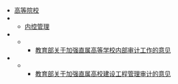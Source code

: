 <!-- docs/_sidebar.md -->

* [高等院校](institutions_of_higher_learning/)
* - [内控管理](institutions_of_higher_learning/internal_control_management/)
* - - [教育部关于加强直属高等学校内部审计工作的意见](institutions_of_higher_learning/internal_control_management/教育部关于加强直属高等学校内部审计工作的意见.md)
* - - [教育部关于加强直属高校建设工程管理审计的意见](institutions_of_higher_learning/internal_control_management/教育部关于加强直属高校建设工程管理审计的意见.md)
